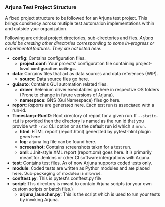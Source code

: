 ### Arjuna Test Project Structure

A fixed project structure to be followed for an Arjuna test project. This brings consitency across mutliple test automation implementations within and outside your organization.

Following are critical project directories, sub-directories and files. *Arjuna could be creating other directories corresponding to some in-progress or experimental features. They are not listed here.*
- **config**: Contains configuration files.
  - **project.conf**: Your projects' configuration file containing project-level configuration settings.
- **data**: Contains files that act as data sources and data references (WIP).
  - **source**: Data source files go here.
- **guiauto**: Contains GUI automation related files.
  - **driver**: Selenium driver executables go here in respective OS folders (Prone to change in future versions of Arjuna).
  - **namespace**: GNS (Gui Namespace) files go here.
 - **report**: Reports are generated here. Each test run is associated with a run-id.
  - **Timestamp-RunID**: Root directory of report for a given run. If `--static-rid` is provided then the directory is named as the run id that you provide with `-rid` CLI option or as the default run id which is `mrun`.
    - **html**: HTML report (report.html) generated by pytest-html plugin goes here.
    - **log**: arjuna.log file can be found here.
    - **screenshot**: Contains screenshots taken for a test run.
    - **xml**: JUnit-style XML report (report.xml) goes here. It is primarily meant for Jenkins or other CI software intergrations with Arjuna.
 - **test**: Contains test files. As of now Arjuna supports coded tests only.
  - **module**: Coded tests are written as Python modules and are placed here. Sub-packaging of modules is allowed.
  - **conftest.py**: This is pytest's conftest.py file 
- **script**: This directory is meant to contain Arjuna scripts (or your own custom scripts or batch files.)
  - **arjuna_launcher.py**: This is the script which is used to run your tests by invoking Arjuna.
